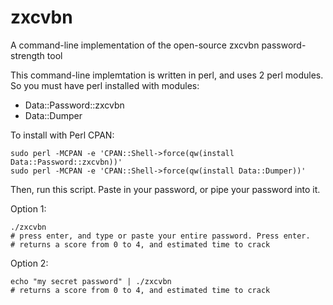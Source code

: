 # zxcvbn
A command-line implementation of the open-source zxcvbn password-strength tool

This command-line implemtation is written in perl, and uses 2 perl modules.  So you must have perl installed with modules:

- Data::Password::zxcvbn
- Data::Dumper

To install with Perl CPAN:

    sudo perl -MCPAN -e 'CPAN::Shell->force(qw(install Data::Password::zxcvbn))'
    sudo perl -MCPAN -e 'CPAN::Shell->force(qw(install Data::Dumper))'
    
Then, run this script.  Paste in your password, or pipe your password into it.

Option 1:

    ./zxcvbn
    # press enter, and type or paste your entire password. Press enter.
    # returns a score from 0 to 4, and estimated time to crack
    
Option 2:

    echo "my secret password" | ./zxcvbn
    # returns a score from 0 to 4, and estimated time to crack


